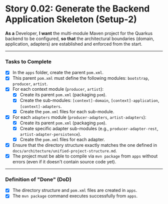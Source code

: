 # Story 0.02: Generate the Backend Application Skeleton (Setup-2)

**As a** Developer, **I want** the multi-module Maven project for the Quarkus backend to be configured, **so that** the architectural boundaries (domain, application, adapters) are established and enforced from the start.

---

### Tasks to Complete

- [x] In the `apps` folder, create the parent `pom.xml`.
- [x] This parent `pom.xml` must define the following modules: `bootstrap`, `producer`, `artist`.
- [x] For each context module (`producer`, `artist`):
    - [x] Create its parent `pom.xml` (packaging `pom`).
    - [x] Create the sub-modules: `[context]-domain`, `[context]-application`, `[context]-adapters`.
    - [x] Create the `pom.xml` files for each sub-module.
- [x] For each `adapters` module (`producer-adapters`, `artist-adapters`):
    - [x] Create its parent `pom.xml` (packaging `pom`).
    - [x] Create specific adapter sub-modules (e.g., `producer-adapter-rest`, `artist-adapter-persistence`).
    - [x] Create the `pom.xml` files for each adapter.
- [x] Ensure that the directory structure exactly matches the one defined in `docs/architecture/unified-project-structure.md`.
- [x] The project must be able to compile via `mvn package` from `apps` without errors (even if it doesn't contain source code yet).

---
### Definition of "Done" (DoD)

- [x] The directory structure and `pom.xml` files are created in `apps`.
- [x] The `mvn package` command executes successfully from `apps`. 